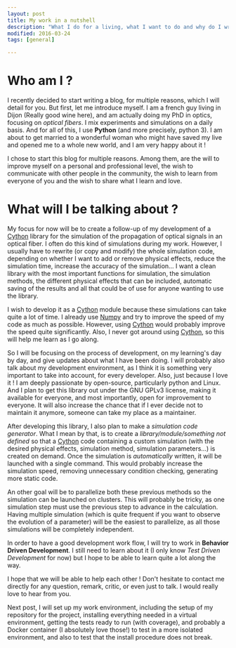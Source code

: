```yaml
---
layout: post
title: My work in a nutshell
description: "What I do for a living, what I want to do and why do I write"
modified: 2016-03-24
tags: [general]

---
```


# Who am I ?

I recently decided to start writing a blog, for multiple reasons,
which I will detail for you. But first, let me introduce myself. I am
a french guy living in Dijon (Really good wine here), and am actually
doing my PhD in optics, focusing on *optical fibers*. I mix experiments
and simulations on a daily basis. And for all of this, I use **Python**
(and more precisely, python 3). I am about to get married to a
wonderful woman who might have saved my live and opened me to a whole
new world, and I am very happy about it !

I chose to start this blog for multiple reasons. Among them, are the
will to improve myself on a personal and professional level, the wish
to communicate with other people in the community, the wish to learn
from everyone of you and the wish to share what I learn and love.

# What will I be talking about ?

My focus for now will be to create a follow-up of my development of a
[Cython](http://www.cython.org/) library for the simulation of the
propagation of optical signals in an optical fiber. I often do this
kind of simulations during my work. However, I usually have to rewrite
(or copy and modify) the whole simulation code, depending on whether I
want to add or remove physical effects, reduce the simulation time,
increase the accuracy of the simulation... I want a clean library with
the most important functions for simulation, the simulation methods,
the different physical effects that can be included, automatic saving
of the results and all that could be of use for anyone wanting to use
the library.

I wish to develop it as a [Cython](http://www.cython.org/) module
because these simulations can take quite a lot of time. I already use
[Numpy](http://www.numpy.org) and try to improve the speed of my code
as much as possible. However, using [Cython](http://www.cython.org/)
would probably improve the speed quite significantly. Also, I never
got around using [Cython](http://www.cython.org/), so this will help
me learn as I go along.

So I will be focusing on the process of development, on my learning's
day by day, and give updates about what I have been doing. I will
probably also talk about my development environment, as I think it is
something very important to take into account, for every
developer. Also, just because I love it ! I am deeply passionate by
open-source, particularly python and Linux. And I plan to get this
library out under the GNU GPLv3 license, making it available for
everyone, and most importantly, open for improvement to everyone. It
will also increase the chance that if I ever decide not to maintain it
anymore, someone can take my place as a maintainer.

After developing this library, I also plan to make a *simulation code
generator*. What I mean by that, is to create a
*library/module/something not defined* so that a
[Cython](http://www.cython.org/) code containing a custom simulation
(with the desired physical effects, simulation method, simulation
parameters...) is created on demand. Once the simulation is
*automatically* written, it will be launched with a single
command. This would probably increase the simulation speed, removing
unnecessary condition checking, generating more static code.

An other goal will be to parallelize both these previous methods so
the simulation can be launched on clusters. This will probably be
tricky, as one simulation step must use the previous step to advance
in the calculation. Having multiple simulation (which is quite
frequent if you want to observe the evolution of a parameter) will be
the easiest to parallelize, as all those simulations will be
completely independent.

In order to have a good development work flow, I will try to work in
**Behavior Driven Development**. I still need to learn about it (I
only know *Test Driven Development* for now) but I hope to be able to
learn quite a lot along the way.

I hope that we will be able to help each other ! Don't hesitate to
contact me directly for any question, remark, critic, or even just to
talk. I would really love to hear from you.

Next post, I will set up my work environment, including the setup of
my repository for the project, installing everything needed in a
virtual environment, getting the tests ready to run (with coverage),
and probably a Docker container (I absolutely love those!) to test in
a more isolated environment, and also to test that the install
procedure does not break.
